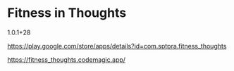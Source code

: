 # Fitness in Thoughts

1.0.1+28

https://play.google.com/store/apps/details?id=com.sptpra.fitness_thoughts

https://fitness_thoughts.codemagic.app/